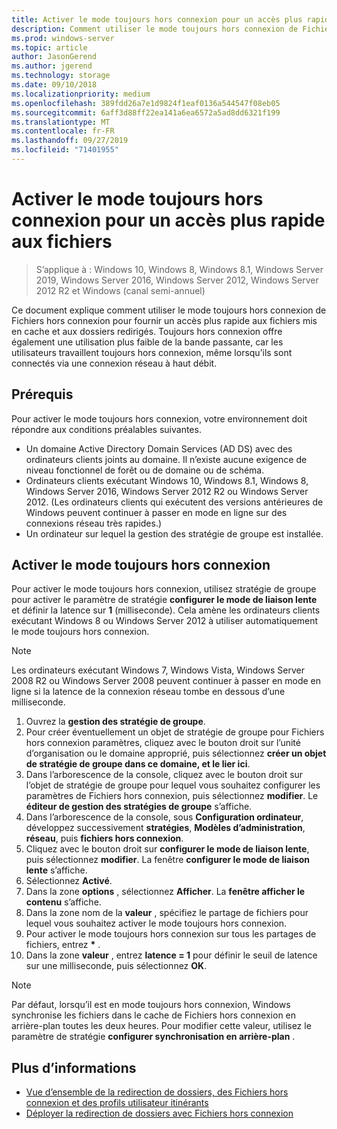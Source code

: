 ```yaml
---
title: Activer le mode toujours hors connexion pour un accès plus rapide aux fichiers
description: Comment utiliser le mode toujours hors connexion de Fichiers hors connexion pour fournir un accès plus rapide aux fichiers mis en cache et aux dossiers redirigés.
ms.prod: windows-server
ms.topic: article
author: JasonGerend
ms.author: jgerend
ms.technology: storage
ms.date: 09/10/2018
ms.localizationpriority: medium
ms.openlocfilehash: 389fdd26a7e1d9824f1eaf0136a544547f08eb05
ms.sourcegitcommit: 6aff3d88ff22ea141a6ea6572a5ad8dd6321f199
ms.translationtype: MT
ms.contentlocale: fr-FR
ms.lasthandoff: 09/27/2019
ms.locfileid: "71401955"
---
```

# <a name="enable-always-offline-mode-for-faster-access-to-files"></a>Activer le mode toujours hors connexion pour un accès plus rapide aux fichiers

>S’applique à : Windows 10, Windows 8, Windows 8.1, Windows Server 2019, Windows Server 2016, Windows Server 2012, Windows Server 2012 R2 et Windows (canal semi-annuel)

Ce document explique comment utiliser le mode toujours hors connexion de Fichiers hors connexion pour fournir un accès plus rapide aux fichiers mis en cache et aux dossiers redirigés. Toujours hors connexion offre également une utilisation plus faible de la bande passante, car les utilisateurs travaillent toujours hors connexion, même lorsqu’ils sont connectés via une connexion réseau à haut débit.

## <a name="prerequisites"></a>Prérequis

Pour activer le mode toujours hors connexion, votre environnement doit répondre aux conditions préalables suivantes.

- Un domaine Active Directory Domain Services (AD DS) avec des ordinateurs clients joints au domaine. Il n’existe aucune exigence de niveau fonctionnel de forêt ou de domaine ou de schéma.
- Ordinateurs clients exécutant Windows 10, Windows 8.1, Windows 8, Windows Server 2016, Windows Server 2012 R2 ou Windows Server 2012. (Les ordinateurs clients qui exécutent des versions antérieures de Windows peuvent continuer à passer en mode en ligne sur des connexions réseau très rapides.)
- Un ordinateur sur lequel la gestion des stratégie de groupe est installée.

## <a name="enable-always-offline-mode"></a>Activer le mode toujours hors connexion

Pour activer le mode toujours hors connexion, utilisez stratégie de groupe pour activer le paramètre de stratégie **configurer le mode de liaison lente** et définir la latence sur **1** (milliseconde). Cela amène les ordinateurs clients exécutant Windows 8 ou Windows Server 2012 à utiliser automatiquement le mode toujours hors connexion.

>[!NOTE]
>Les ordinateurs exécutant Windows 7, Windows Vista, Windows Server 2008 R2 ou Windows Server 2008 peuvent continuer à passer en mode en ligne si la latence de la connexion réseau tombe en dessous d’une milliseconde.

1. Ouvrez la **gestion des stratégie de groupe**.
2. Pour créer éventuellement un objet de stratégie de groupe pour Fichiers hors connexion paramètres, cliquez avec le bouton droit sur l’unité d’organisation ou le domaine approprié, puis sélectionnez **créer un objet de stratégie de groupe dans ce domaine, et le lier ici**.
3. Dans l’arborescence de la console, cliquez avec le bouton droit sur l’objet de stratégie de groupe pour lequel vous souhaitez configurer les paramètres de Fichiers hors connexion, puis sélectionnez **modifier**. Le **éditeur de gestion des stratégies de groupe** s’affiche.
4. Dans l’arborescence de la console, sous **Configuration ordinateur**, développez successivement **stratégies**, **Modèles d’administration**, **réseau**, puis **fichiers hors connexion**.
5. Cliquez avec le bouton droit sur **configurer le mode de liaison lente**, puis sélectionnez **modifier**. La fenêtre **configurer le mode de liaison lente** s’affiche.
6. Sélectionnez **Activé**.
7. Dans la zone **options** , sélectionnez **Afficher**. La **fenêtre afficher le contenu** s’affiche.
8. Dans la zone nom de la **valeur** , spécifiez le partage de fichiers pour lequel vous souhaitez activer le mode toujours hors connexion.
9. Pour activer le mode toujours hors connexion sur tous les partages de fichiers, entrez **\*** .
10. Dans la zone **valeur** , entrez **latence = 1** pour définir le seuil de latence sur une milliseconde, puis sélectionnez **OK**.

>[!NOTE]
>Par défaut, lorsqu’il est en mode toujours hors connexion, Windows synchronise les fichiers dans le cache de Fichiers hors connexion en arrière-plan toutes les deux heures. Pour modifier cette valeur, utilisez le paramètre de stratégie **configurer synchronisation en arrière-plan** .

## <a name="more-information"></a>Plus d’informations

* [Vue d’ensemble de la redirection de dossiers, des Fichiers hors connexion et des profils utilisateur itinérants](folder-redirection-rup-overview.md)
* [Déployer la redirection de dossiers avec Fichiers hors connexion](deploy-folder-redirection.md)